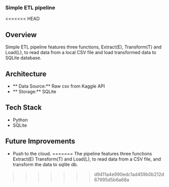 ﻿### Simple ETL pipeline
 
<<<<<<< HEAD
## Overview
Simple ETL pipeline features three functions, Extract(E), Transform(T) and Load(L), to read data from a local CSV file and load transformed data to SQLite database.

## Architecture
- ** Data Source:** Raw csv from Kaggle API
- ** Storage:** SQLite

## Tech Stack
- Python
- SQLite

## Future Improvements
- Push to the cloud.
=======
The pipeline features three functions Extract(E) Transform(T) and Load(L), to read data from a CSV file, and transform the data to sqlite db.
>>>>>>> d9411a4e990edc1ad459b0b212d67995d5b6a68a
